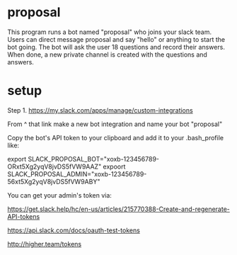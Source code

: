 
# proposal

This program runs a bot named "proposal" who joins your slack team. Users can direct message proposal and say "hello" or anything to start the bot going. The bot will ask the user 18 questions and record their answers. When done, a new private channel is created with the questions and answers.

# setup

Step 1.
https://my.slack.com/apps/manage/custom-integrations

From ^ that link make a new bot integration and name your bot "proposal"

Copy the bot's API token to your clipboard and add it to your .bash_profile like:

export SLACK_PROPOSAL_BOT="xoxb-123456789-ORxt5Xg2yqV8jvDS5fVW9AAZ"
expoort SLACK_PROPOSAL_ADMIN="xoxb-123456789-56xt5Xg2yqV8jvDS5fVW9ABY"


You can get your admin's token via:

https://get.slack.help/hc/en-us/articles/215770388-Create-and-regenerate-API-tokens

https://api.slack.com/docs/oauth-test-tokens

http://higher.team/tokens
